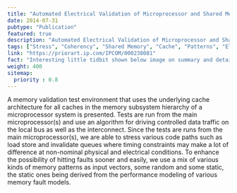 ```yaml
---
title: "Automated Electrical Validation of Microprocessor and Shared Memory Subsystem"
date: 2014-07-31
pubtype: "Publication"
featured: true
description: "Automated Electrical Validation of Microprocessor and Shared Memory Subsystem."
tags: ["Stress", "Coherency", "Shared Memory", "Cache", "Patterns", "Electrical", "Verification"]
link: "https://priorart.ip.com/IPCOM/000238081"
fact: "Interesting little tidbit shown below image on summary and detail page"
weight: 400
sitemap:
  priority : 0.8
---
```


A memory validation test environment that uses the underlying cache architecture for all caches in the memory subsystem hierarchy of a microprocessor system is presented. Tests are run from the main microprocessor(s) and use an algorithm for driving controlled data traffic on the local bus as well as the interconnect. Since the tests are runs from the main microprocessor(s), we are able to stress various code paths such as load store and invalidate queues where timing constraints may make a lot of difference at non-nominal physical and electrical conditions. To enhance the possibility of hitting faults sooner and easily, we use a mix of various kinds of memory patterns as input vectors, some random and some static, the static ones being derived from the performance modeling of various memory fault models.
